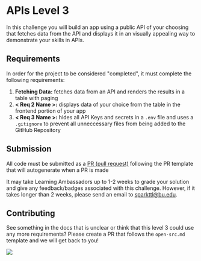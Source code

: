 # APIs Level 3

In this challenge you will build an app using a public API of your choosing that fetches data from the API and displays it in an visually appealing way to demonstrate your skills in APIs.


## Requirements

In order for the project to be considered "completed", it must complete the following requirements:

1. **Fetching Data:** fetches data from an API and renders the results in a table with paging
2. **< Req 2 Name >:** displays data of your choice from the table in the frontend portion of your app
3. **< Req 3 Name >:** hides all API Keys and secrets in a `.env` file and uses a `.gitignore` to prevent all unneccessary files from being added to the GitHub Repository

## Submission

All code must be submitted as a [PR (pull request)](https://docs.github.com/en/pull-requests/collaborating-with-pull-requests/proposing-changes-to-your-work-with-pull-requests/creating-a-pull-request#creating-the-pull-request) following the PR template that will autogenerate when a PR is made

It may take Learning Ambassadors up to 1-2 weeks to grade your solution and give any feedback/badges associated with this challenge. However, if it takes longer than 2 weeks, please send an email to sparkttl@bu.edu.

## Contributing

See something in the docs that is unclear or think that this level 3 could use any more requirements? Please create a PR that follows the `open-src.md` template and we will get back to you!

<a href="https://contrib.rocks">
  <img src="https://contrib.rocks/image?repo=BU-Spark-Learning-Ambassadors/paths-level3-template" />
</a>

<!-- PUT GOLD BADGE OF SKILL HERE -->
<!-- <div style="display: flex; align-items: center; justify-content: center;">
<img src="https://pngimg.com/d/gold_medal_PNG28.png" width='200'/>
</div> -->

